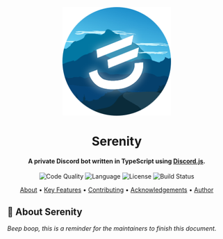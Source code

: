 <div align='center'>
    <img
      src='./assets/serenity-icon-rounded.png'
      alt='Serenity'
	  height='250'
    />
	<h1>Serenity</h1>
	<h4>
    	A private Discord bot written in TypeScript using
		<a href='https://discord.js.org/#/' target='_blank'>Discord.js</a>.
	</h4>
</div>

<div align='center'>
	<img
	    src='https://img.shields.io/lgtm/grade/javascript/github/jo3-l/serenity?style=for-the-badge'
	    alt='Code Quality'
	/>
	<img
		src='https://img.shields.io/github/languages/top/jo3-l/serenity.svg?style=for-the-badge'
		alt='Language'
	/>
	<img
		src='https://img.shields.io/github/license/jo3-l/serenity.svg?style=for-the-badge'
		alt='License'
	/>
	<img
		src='https://img.shields.io/github/workflow/status/jo3-l/Continuous%20Integration/serenity.svg?style=for-the-badge'
		alt='Build Status'
	/>
</div>

<p align='center'>
    <a href='#-about-serenity'>About</a> •
    <a href='#-key-features'>Key Features</a> •
    <a href='#-contributing-and-self-hosting'>Contributing</a> •
    <a href='#-acknowledgements'>Acknowledgements</a> •
    <a href='#-author'>Author</a>
</p>

## 🤖 About Serenity

_Beep boop, this is a reminder for the maintainers to finish this document._
